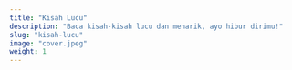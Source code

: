 ```yaml
---
title: "Kisah Lucu"
description: "Baca kisah-kisah lucu dan menarik, ayo hibur dirimu!"
slug: "kisah-lucu"
image: "cover.jpeg"
weight: 1
---
```

